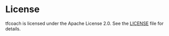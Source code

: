 # License

tfcoach is licensed under the Apache License 2.0.
See the [LICENSE](https://github.com/Marcel2603/tfcoach/blob/main/LICENSE) file for details.
